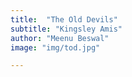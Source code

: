 ```yaml
---
title:  "The Old Devils"
subtitle: "Kingsley Amis"
author: "Meenu Beswal"
image: "img/tod.jpg"

---
```


